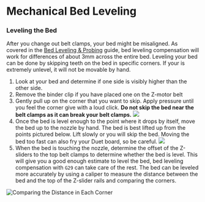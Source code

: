 # Mechanical Bed Leveling

### Leveling the Bed

After you change out belt clamps, your bed might be misaligned. As covered in the [Bed Leveling & Probing](../advanced-setup-guides/bed-leveling-and-probing.md) guide, bed leveling compensation will work for differences of about 3mm across the entire bed. Leveling your bed can be done by skipping teeth on the bed in specific corners. If your is extremely unlevel, it will not be movable by hand.

1. Look at your bed and determine if one side is visibly higher than the other side.
2. Remove the binder clip if you have placed one on the Z-motor belt
3. Gently pull up on the corner that you want to skip. Apply pressure until you feel the corner give with a loud click. **Do not skip the bed near the belt clamps as it can break your belt clamps.**  ![](../.gitbook/assets/skippingthebed.gif) 
4. Once the bed is level enough to the point where it drops by itself, move the bed up to the nozzle by hand. The bed is best lifted up from the points pictured below. Lift slowly or you will skip the bed. Moving the bed too fast can also fry your Duet board, so be careful.  ![](../.gitbook/assets/wheretoholdbed.jpg) 
5. When the bed is touching the nozzle, determine the offset of the Z-sliders to the top belt clamps to determine whether the bed is level. This will give you a good enough estimate to level the bed, bed leveling compensation with `G29` can take care of the rest. The bed can be leveled more accurately by using a caliper to measure the distance between the bed and the top of the Z-slider rails and comparing the corners.

![Comparing the Distance in Each Corner](../.gitbook/assets/zvlnwj7ervnsrbpg-distancebedcorners.jpg)

